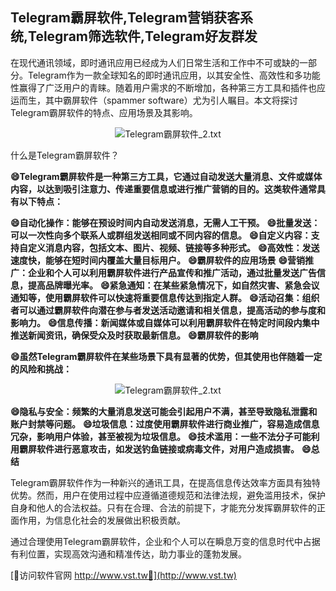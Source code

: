 ## **Telegram霸屏软件,Telegram营销获客系统,Telegram筛选软件,Telegram好友群发**

在现代通讯领域，即时通讯应用已经成为人们日常生活和工作中不可或缺的一部分。Telegram作为一款全球知名的即时通讯应用，以其安全性、高效性和多功能性赢得了广泛用户的青睐。随着用户需求的不断增加，各种第三方工具和插件也应运而生，其中霸屏软件（spammer software）尤为引人瞩目。本文将探讨Telegram霸屏软件的特点、应用场景及其影响。

 <center><img src="https://vst.tw/MP4/tuiguang/png/6.png" alt="Telegram霸屏软件_2.txt"></center>

什么是Telegram霸屏软件？

**😄Telegram霸屏软件是一种第三方工具，它通过自动发送大量消息、文件或媒体内容，以达到吸引注意力、传递重要信息或进行推广营销的目的。这类软件通常具有以下特点：**

**😄自动化操作：能够在预设时间内自动发送消息，无需人工干预。**
**😄批量发送：可以一次性向多个联系人或群组发送相同或不同内容的信息。**
**😄自定义内容：支持自定义消息内容，包括文本、图片、视频、链接等多种形式。**
**😄高效性：发送速度快，能够在短时间内覆盖大量目标用户。**
**😄霸屏软件的应用场景**
**😄营销推广：企业和个人可以利用霸屏软件进行产品宣传和推广活动，通过批量发送广告信息，提高品牌曝光率。**
**😄紧急通知：在某些紧急情况下，如自然灾害、紧急会议通知等，使用霸屏软件可以快速将重要信息传达到指定人群。**
**😄活动召集：组织者可以通过霸屏软件向潜在参与者发送活动邀请和相关信息，提高活动的参与度和影响力。**
**😄信息传播：新闻媒体或自媒体可以利用霸屏软件在特定时间段内集中推送新闻资讯，确保受众及时获取最新信息。**
**😄霸屏软件的影响**

**😄虽然Telegram霸屏软件在某些场景下具有显著的优势，但其使用也伴随着一定的风险和挑战：**

 <center><img src="https://vst.tw/MP4/tuiguang/png/4.png" alt="Telegram霸屏软件_2.txt"></center>

**😄隐私与安全：频繁的大量消息发送可能会引起用户不满，甚至导致隐私泄露和账户封禁等问题。**
**😄垃圾信息：过度使用霸屏软件进行商业推广，容易造成信息冗杂，影响用户体验，甚至被视为垃圾信息。**
**😄技术滥用：一些不法分子可能利用霸屏软件进行恶意攻击，如发送钓鱼链接或病毒文件，对用户造成损害。**
**😄总结**

Telegram霸屏软件作为一种新兴的通讯工具，在提高信息传达效率方面具有独特优势。然而，用户在使用过程中应遵循道德规范和法律法规，避免滥用技术，保护自身和他人的合法权益。只有在合理、合法的前提下，才能充分发挥霸屏软件的正面作用，为信息化社会的发展做出积极贡献。

通过合理使用Telegram霸屏软件，企业和个人可以在瞬息万变的信息时代中占据有利位置，实现高效沟通和精准传达，助力事业的蓬勃发展。


[👻访问软件官网 http://www.vst.tw👻](http://www.vst.tw)
